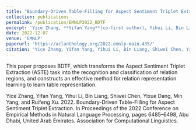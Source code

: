 ```yaml
---
title: "Boundary-Driven Table-Filling for Aspect Sentiment Triplet Extraction"
collection: publications
permalink: /publication/EMNLP2022_BDTF
excerpt: 'Yice Zhang, **Yifan Yang**(co-first author), Yihui Li, Bin Liang, Shiwei Chen, Yixue Dang, Min Yang, Ruifeng Xu'
date: 2022-12-07
venue: 'EMNLP'
paperurl: 'https://aclanthology.org/2022.emnlp-main.435/'
citation: 'Yice Zhang, Yifan Yang, Yihui Li, Bin Liang, Shiwei Chen, Yixue Dang, Min Yang, and Ruifeng Xu. 2022. Boundary-Driven Table-Filling for Aspect Sentiment Triplet Extraction. In Proceedings of the 2022 Conference on Empirical Methods in Natural Language Processing, pages 6485–6498, Abu Dhabi, United Arab Emirates. Association for Computational Linguistics.'
---
```


This paper proposes BDTF, which transforms the Aspect Sentiment Triplet Extraction (ASTE) task into the recognition and classification of relation regions, and constructs an effective method for relation representation learning to learn table representation. 

Yice Zhang, Yifan Yang, Yihui Li, Bin Liang, Shiwei Chen, Yixue Dang, Min Yang, and Ruifeng Xu. 2022. Boundary-Driven Table-Filling for Aspect Sentiment Triplet Extraction. In Proceedings of the 2022 Conference on Empirical Methods in Natural Language Processing, pages 6485–6498, Abu Dhabi, United Arab Emirates. Association for Computational Linguistics.
